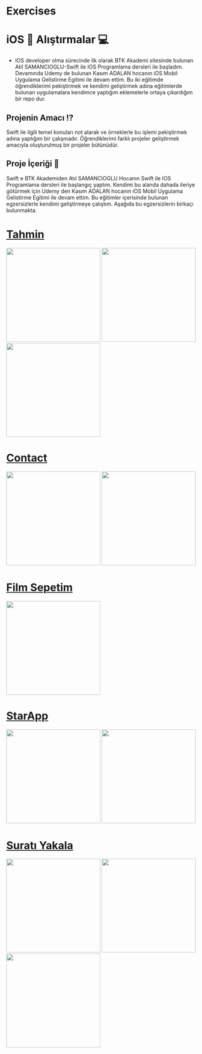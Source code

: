 # Exercises


# iOS  Alıştırmalar 💻

- IOS developer olma sürecinde ilk olarak BTK Akademi sitesinde bulunan Atil SAMANCIOGLU-Swift ile IOS Programlama dersleri ile başladım. Devamında Udemy de bulunan Kasım ADALAN hocanın iOS Mobil Uygulama Gelistirme Egitimi ile devam ettim. Bu iki eğitimde öğrendiklerimi pekiştirmek ve kendimi geliştirmek adına eğitimlerde bulunan uygulamalara kendimce yaptığım eklemelerle ortaya çıkardığım bir repo dur.


## Projenin Amacı ⁉️

Swift ile ilgili temel konuları not alarak ve örneklerle bu işlemi pekiştirmek adına yaptığım bir çalışmadır. Öğrendiklerimi farklı projeler geliştirmek amacıyla oluşturulmuş bir projeler bütünüdür.



## Proje İçeriği 🎁

Swift e  BTK Akademiden Atıl SAMANCIOGLU Hocanın Swift ile IOS Programlama dersleri ile başlangıç yaptım. Kendimi bu alanda dahada ileriye götürmek için Udemy den Kasım ADALAN hocanın iOS Mobil Uygulama Gelistirme Egitimi ile devam ettim. Bu eğitimler içerisinde bulunan egzersizlerle kendimi geliştirmeye çalıştım. Aşağıda bu egzersizlerin birkaçı bulunmakta.

# [Tahmin](https://github.com/suleymanyazici/Exercises/tree/main/Tahmin)

<img src="Screshot/1.png" width="250" /> <img src="Screshot/2.png" width="250" /> <img src="Screshot/3.png" width="250" /> <br>

# [Contact](https://github.com/suleymanyazici/Exercises/tree/main/Contact)

<img src="Screshot/4.png" width="250" /> <img src="Screshot/5.png" width="250" /> <br>

# [Film Sepetim](https://github.com/suleymanyazici/Exercises/tree/main/Film%20Sepetim)

<img src="Screshot/7.png" width="250" /> <br>

# [StarApp](https://github.com/suleymanyazici/Exercises/tree/main/StarApp)

<img src="Screshot/13.png" width="250" /> <img src="Screshot/14.png" width="250" /> <br>

# [Suratı Yakala](https://github.com/suleymanyazici/Exercises/tree/main/SuratiYakala)

<img src="Screshot/16.png" width="250" /> <img src="Screshot/17.png" width="250" /> <img src="Screshot/18.png" width="250" /> <br>
